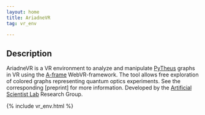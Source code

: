 ```yaml
---
layout: home
title: AriadneVR
tag: vr_env

---
```


## Description

AriadneVR is a VR environment to analyze and manipulate [PyTheus](https://github.com/artificial-scientist-lab/PyTheus) graphs in VR using the [A-frame](https://aframe.io) WebVR-framework.
The tool allows free exploration of colored graphs representing quantum optics experiments.
See the corresponding [preprint] for more information.
Developed by the [Artificial Scientist Lab](https://mpl.mpg.de/research-at-mpl/independent-research-groups/krenn-research-group/) Research Group.

{% include vr_env.html %}
